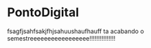 # PontoDigital
fsagfjsahfsakjfhjsahuushaufhauff ta acabando o semestreeeeeeeeeeeeeeeee!!!!!!!!!!!!!!!
